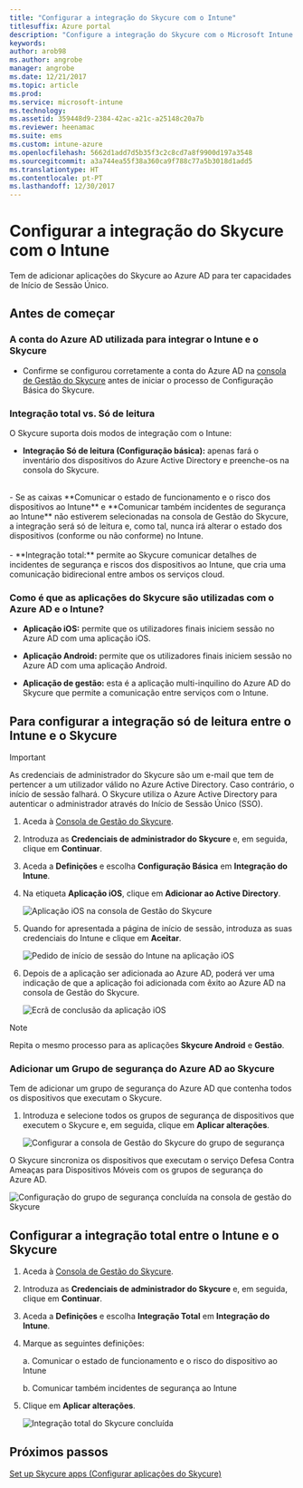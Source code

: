 ```yaml
---
title: "Configurar a integração do Skycure com o Intune"
titlesuffix: Azure portal
description: "Configure a integração do Skycure com o Microsoft Intune."
keywords: 
author: arob98
ms.author: angrobe
manager: angrobe
ms.date: 12/21/2017
ms.topic: article
ms.prod: 
ms.service: microsoft-intune
ms.technology: 
ms.assetid: 359448d9-2384-42ac-a21c-a25148c20a7b
ms.reviewer: heenamac
ms.suite: ems
ms.custom: intune-azure
ms.openlocfilehash: 5662d1add7d5b35f3c2c8cd7a8f9900d197a3548
ms.sourcegitcommit: a3a744ea55f38a360ca9f788c77a5b3018d1add5
ms.translationtype: HT
ms.contentlocale: pt-PT
ms.lasthandoff: 12/30/2017
---
```

# <a name="set-up-the-skycure-integration-with-intune"></a>Configurar a integração do Skycure com o Intune

Tem de adicionar aplicações do Skycure ao Azure AD para ter capacidades de Início de Sessão Único.

## <a name="before-you-begin"></a>Antes de começar

### <a name="azure-ad-account-used-to-integrate-intune-and-skycure"></a>A conta do Azure AD utilizada para integrar o Intune e o Skycure

-   Confirme se configurou corretamente a conta do Azure AD na [consola de Gestão do Skycure](https://aad.skycure.com) antes de iniciar o processo de Configuração Básica do Skycure.

### <a name="full-integration-vs-read-only"></a>Integração total vs. Só de leitura

O Skycure suporta dois modos de integração com o Intune:

-   **Integração Só de leitura (Configuração básica):** apenas fará o inventário dos dispositivos do Azure Active Directory e preenche-os na consola do Skycure.
<br>
    -   Se as caixas **Comunicar o estado de funcionamento e o risco dos dispositivos ao Intune** e **Comunicar também incidentes de segurança ao Intune** não estiverem selecionadas na consola de Gestão do Skycure, a integração será só de leitura e, como tal, nunca irá alterar o estado dos dispositivos (conforme ou não conforme) no Intune.
<br></br>
-   **Integração total:** permite ao Skycure comunicar detalhes de incidentes de segurança e riscos dos dispositivos ao Intune, que cria uma comunicação bidirecional entre ambos os serviços cloud.

### <a name="how-the-skycure-apps-are-used-with-azure-ad-and-intune"></a>Como é que as aplicações do Skycure são utilizadas com o Azure AD e o Intune?

-   **Aplicação iOS:** permite que os utilizadores finais iniciem sessão no Azure AD com uma aplicação iOS.

-   **Aplicação Android:** permite que os utilizadores finais iniciem sessão no Azure AD com uma aplicação Android.

-   **Aplicação de gestão:** esta é a aplicação multi-inquilino do Azure AD do Skycure que permite a comunicação entre serviços com o Intune.

## <a name="to-set-up-the-read-only-integration-between-intune-and-skycure"></a>Para configurar a integração só de leitura entre o Intune e o Skycure

> [!IMPORTANT]
> As credenciais de administrador do Skycure são um e-mail que tem de pertencer a um utilizador válido no Azure Active Directory. Caso contrário, o início de sessão falhará. O Skycure utiliza o Azure Active Directory para autenticar o administrador através do Início de Sessão Único (SSO).

1.  Aceda à [Consola de Gestão do Skycure](https://aad.skycure.com).

2.  Introduza as **Credenciais de administrador do Skycure** e, em seguida, clique em **Continuar**.

3.  Aceda a **Definições** e escolha **Configuração Básica** em **Integração do Intune**.

4.  Na etiqueta **Aplicação iOS**, clique em **Adicionar ao Active Directory**.

    ![Aplicação iOS na consola de Gestão do Skycure](./media/skycure-setup-1.png)

5.  Quando for apresentada a página de início de sessão, introduza as suas credenciais do Intune e clique em **Aceitar**.

    ![Pedido de início de sessão do Intune na aplicação iOS](./media/skycure-setup-2.png)

6.  Depois de a aplicação ser adicionada ao Azure AD, poderá ver uma indicação de que a aplicação foi adicionada com êxito ao Azure AD na consola de Gestão do Skycure.

    ![Ecrã de conclusão da aplicação iOS](./media/skycure-setup-3.png)

> [!NOTE]
> Repita o mesmo processo para as aplicações **Skycure Android** e **Gestão**.

### <a name="add-an-azure-ad-security-group-into-skycure"></a>Adicionar um Grupo de segurança do Azure AD ao Skycure

Tem de adicionar um grupo de segurança do Azure AD que contenha todos os dispositivos que executam o Skycure.

1.  Introduza e selecione todos os grupos de segurança de dispositivos que executem o Skycure e, em seguida, clique em **Aplicar alterações**.

    ![Configurar a consola de Gestão do Skycure do grupo de segurança](./media/skycure-setup-4.png)

O Skycure sincroniza os dispositivos que executam o serviço Defesa Contra Ameaças para Dispositivos Móveis com os grupos de segurança do Azure AD.

![Configuração do grupo de segurança concluída na consola de gestão do Skycure](./media/skycure-setup-5.png)

## <a name="set-up-the-full-integration-between-intune-and-skycure"></a>Configurar a integração total entre o Intune e o Skycure

1.  Aceda à [Consola de Gestão do Skycure](https://aad.skycure.com).

2.  Introduza as **Credenciais de administrador do Skycure** e, em seguida, clique em **Continuar**.

3.  Aceda a **Definições** e escolha **Integração Total** em **Integração do Intune**.

4.  Marque as seguintes definições:

    a.  Comunicar o estado de funcionamento e o risco do dispositivo ao Intune

    b.  Comunicar também incidentes de segurança ao Intune

5.  Clique em **Aplicar alterações**.

    ![Integração total do Skycure concluída](./media/skycure-setup-6.png)

## <a name="next-steps"></a>Próximos passos

[Set up Skycure apps (Configurar aplicações do Skycure)](mtd-apps-ios-app-configuration-policy-add-assign.md)
